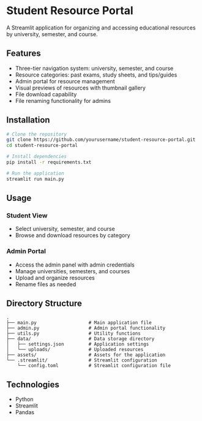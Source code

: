 # Student Resource Portal

A Streamlit application for organizing and accessing educational resources by university, semester, and course.

## Features

- Three-tier navigation system: university, semester, and course
- Resource categories: past exams, study sheets, and tips/guides
- Admin portal for resource management
- Visual previews of resources with thumbnail gallery
- File download capability
- File renaming functionality for admins

## Installation

```bash
# Clone the repository
git clone https://github.com/yourusername/student-resource-portal.git
cd student-resource-portal

# Install dependencies
pip install -r requirements.txt

# Run the application
streamlit run main.py
```

## Usage

### Student View
- Select university, semester, and course
- Browse and download resources by category

### Admin Portal
- Access the admin panel with admin credentials
- Manage universities, semesters, and courses
- Upload and organize resources
- Rename files as needed

## Directory Structure

```
.
├── main.py                   # Main application file
├── admin.py                  # Admin portal functionality
├── utils.py                  # Utility functions
├── data/                     # Data storage directory
│   ├── settings.json         # Application settings
│   └── uploads/              # Uploaded resources
├── assets/                   # Assets for the application
└── .streamlit/               # Streamlit configuration
    └── config.toml           # Streamlit configuration file
```

## Technologies

- Python
- Streamlit
- Pandas
